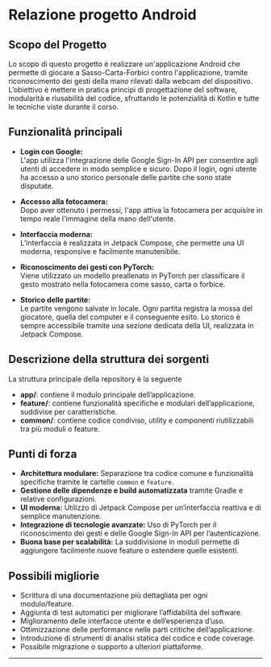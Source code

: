 # Relazione progetto Android

## Scopo del Progetto

Lo scopo di questo progetto è realizzare un'applicazione Android che permette di giocare a Sasso-Carta-Forbici contro l'applicazione, tramite riconoscimento dei gesti della mano rilevati dalla webcam del dispositivo.  
L’obiettivo è mettere in pratica principi di progettazione del software, modularità e riusabilità del codice, sfruttando le potenzialità di Kotlin e tutte le tecniche viste durante il corso.

## Funzionalità principali

- **Login con Google:**  
  L'app utilizza l'integrazione delle Google Sign-In API per consentire agli utenti di accedere in modo semplice e sicuro. Dopo il login, ogni utente ha accesso a uno storico personale delle partite che sono state disputate.

- **Accesso alla fotocamera:**  
  Dopo aver ottenuto i permessi, l'app attiva la fotocamera per acquisire in tempo reale l'immagine della mano dell'utente.

- **Interfaccia moderna:**  
  L’interfaccia è realizzata in Jetpack Compose, che permette una UI moderna, responsive e facilmente manutenibile.

- **Riconoscimento dei gesti con PyTorch:**  
  Viene utilizzato un modello preallenato in PyTorch per classificare il gesto mostrato nella fotocamera come sasso, carta o forbice.

- **Storico delle partite:**  
  Le partite vengono salvate in locale. Ogni partita registra la mossa del giocatore, quella del computer e il conseguente esito. Lo storico è sempre accessibile tramite una sezione dedicata della UI, realizzata in Jetpack Compose.

## Descrizione della struttura dei sorgenti

La struttura principale della repository è la seguente 

- **app/**: contiene il modulo principale dell’applicazione.
- **feature/**: contiene funzionalità specifiche e modulari dell’applicazione, suddivise per caratteristiche.
- **common/**: contiene codice condiviso, utility e componenti riutilizzabili tra più moduli o feature.

## Punti di forza

- **Architettura modulare:** Separazione tra codice comune e funzionalità specifiche tramite le cartelle `common` e `feature`.
- **Gestione delle dipendenze e build automatizzata** tramite Gradle e relative configurazioni.
- **UI moderna:** Utilizzo di Jetpack Compose per un’interfaccia reattiva e di semplice manutenzione.
- **Integrazione di tecnologie avanzate:** Uso di PyTorch per il riconoscimento dei gesti e delle Google Sign-In API per l’autenticazione.
- **Buona base per scalabilità:** La suddivisione in moduli permette di aggiungere facilmente nuove feature o estendere quelle esistenti.

## Possibili migliorie

- Scrittura di una documentazione più dettagliata per ogni modulo/feature.
- Aggiunta di test automatici per migliorare l’affidabilità del software.
- Miglioramento delle interfacce utente e dell’esperienza d’uso.
- Ottimizzazione delle performance nelle parti critiche dell’applicazione.
- Introduzione di strumenti di analisi statica del codice e code coverage.
- Possibile migrazione o supporto a ulteriori piattaforme.

---
